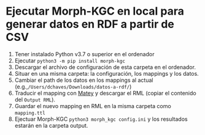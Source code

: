 # Ejecutar Morph-KGC en local para generar datos en RDF a partir de CSV

1. Tener instalado Python v3.7 o superior en el ordenador 
2. Ejecutar `python3 -m pip install morph-kgc` 
3. Descargar el archivo de configuración de esta carpeta en el ordenador.
4. Situar en una misma carpeta: la configuración, los mappings y los datos.
5. Cambiar el path de los datos en los mappings al actual (e.g.,`/Users/dchaves/Downloads/datos-a-rdf/`)
6. Traducir el mapping con [Matey](https://rml.io/yarrrml/matey/) y descargar el RML (copiar el contenido del `Output RML`).
7. Guardar el nuevo mapping en RML en la misma carpeta como `mapping.ttl`
8. Ejectuar Morph-KGC `python3 morph_kgc config.ini` y los resultados estarán en la carpeta output.